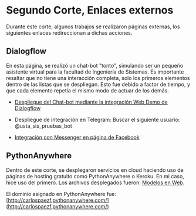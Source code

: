 # Segundo Corte, Enlaces externos

Durante este corte, algunos trabajos se realizaron páginas externas, los siguientes enlaces redireccionan a dichas acciones. 

## Dialogflow

En esta página, se realizó un chat-bot "tonto", simulando ser un pequeño asistente virtual para la facultad de Ingeniería de Sistemas. Es importante resaltar que no tiene una interacción completa, solo los primeros elementos dentro de las listas que se despliegan. Esto fue debido a factor de tiempo, y que cada elemento repetía el mismo modo de actuar de los demás. 

- [Despliegue del Chat-bot mediante la integración Web Demo de Dialogflow](https://bot.dialogflow.com/11c24f43-4b5a-4789-bbe3-b5a97db06720)


- Despliegue de integración en Telegram: Buscar el siguiente usuario: @usta_sis_pruebas_bot

- [Integración con Messenger en página de Facebook](https://www.facebook.com/Materias-y-Docentes-Ing-Sistemas-USTA-Tunja-101944998717921)

## PythonAnywhere

Dentro de este corte, se desplegaron servicios en cloud haciendo uso de páginas de hosting gratuito como PythonAnywhere o Keroku. En mi caso, hice uso del primero. Los archivos desplegados fueron: [Modelos en Web](https://github.com/carlos-paezf/Deep_Learning/tree/master/Segundo_Corte/Modelos_en_Web). 

El dominio asignado en PythonAnywhere fue: [http://carlospaezf.pythonanywhere.com/](http://carlospaezf.pythonanywhere.com/)

